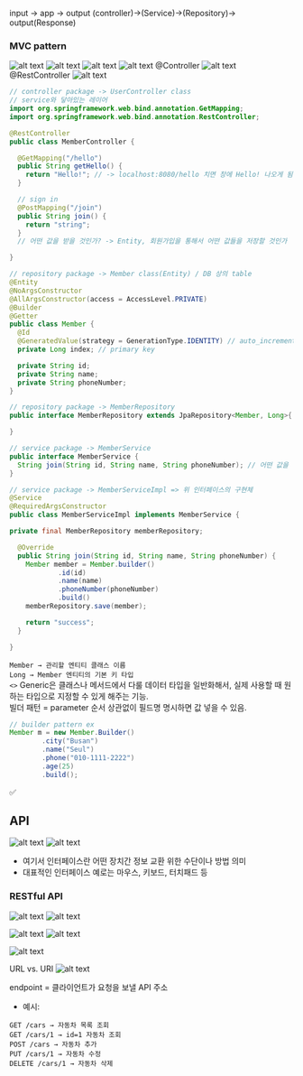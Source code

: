 input       -> app      -> output
(controller)->(Service)->(Repository)-> output(Response)
### MVC pattern
![alt text](image-3.png)
![alt text](image-4.png)
![alt text](image-5.png)
![alt text](image-6.png)
@Controller
![alt text](image-7.png)
@RestController
![alt text](image-8.png)
```java
// controller package -> UserController class
// service와 닿아있는 레이어
import org.springframework.web.bind.annotation.GetMapping;
import org.springframework.web.bind.annotation.RestController;

@RestController
public class MemberController {

  @GetMapping("/hello") 
  public String getHello() {
    return "Hello!"; // -> localhost:8080/hello 치면 창에 Hello! 나오게 됨
  }

  // sign in
  @PostMapping("/join")
  public String join() {
    return "string";
  }
  // 어떤 값을 받을 것인가? -> Entity, 회원가입을 통해서 어떤 값들을 저장할 것인가

}
```
```java
// repository package -> Member class(Entity) / DB 상의 table
@Entity
@NoArgsConstructor
@AllArgsConstructor(access = AccessLevel.PRIVATE)
@Builder
@Getter
public class Member {
  @Id
  @GeneratedValue(strategy = GenerationType.IDENTITY) // auto_increment in DB
  private Long index; // primary key

  private String id;
  private String name;
  private String phoneNumber;
}
```
```java
// repository package -> MemberRepository
public interface MemberRepository extends JpaRepository<Member, Long>{

}
```
```java
// service package -> MemberService
public interface MemberService {
  String join(String id, String name, String phoneNumber); // 어떤 값을 받아야 하는지 -> entity class에 fields
}

// service package -> MemberServiceImpl => 위 인터페이스의 구현체
@Service
@RequiredArgsConstructor
public class MemberServiceImpl implements MemberService {

private final MemberRepository memberRepository;

  @Override
  public String join(String id, String name, String phoneNumber) {
    Member member = Member.builder()
            .id(id)
            .name(name)
            .phoneNumber(phoneNumber)
            .build()
    memberRepository.save(member);

    return "success";
  }

}
```
`Member → 관리할 엔티티 클래스 이름`  
`Long → Member 엔티티의 기본 키 타입`  
`<>`
Generic은 클래스나 메서드에서 다룰 데이터 타입을 일반화해서, 실제 사용할 때 원하는 타입으로 지정할 수 있게 해주는 기능.  
빌더 패턴 = parameter 순서 상관없이 필드명 명시하면 값 넣을 수 있음.
```java
// builder pattern ex
Member m = new Member.Builder()
        .city("Busan")
        .name("Seul")
        .phone("010-1111-2222")
        .age(25)
        .build();
```
✅ 
## API
![alt text](image-11.png)
![alt text](image-10.png)
- 여기서 인터페이스란 어떤 장치간 정보 교환 위한 수단이나 방법 의미
- 대표적인 인터페이스 예로는 마우스, 키보드, 터치패드 등
### RESTful API
![alt text](image-12.png)
![alt text](image-13.png)

![alt text](image-1.png)
![alt text](image-2.png)

![alt text](image-15.png)

URL vs. URI
![alt text](image-14.png)

endpoint = 클라이언트가 요청을 보낼 API 주소
- 예시:
```
GET /cars → 자동차 목록 조회
GET /cars/1 → id=1 자동차 조회
POST /cars → 자동차 추가
PUT /cars/1 → 자동차 수정
DELETE /cars/1 → 자동차 삭제
```
 
